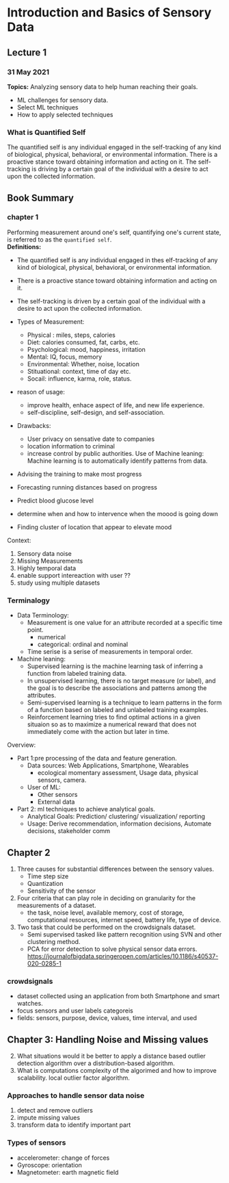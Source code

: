 # Introduction and Basics of Sensory Data 
## Lecture 1
### 31 May 2021 
**Topics:** Analyzing sensory data to help human reaching their goals. 
- ML challenges for sensory data. 
- Select ML techniques 
- How to apply selected techniques

### What is Quantified Self 
The quantified self is any individual engaged in the self-tracking of any kind of biological, physical, behavioral, or environmental information. There is a proactive stance toward obtaining information and acting on it. The self-tracking is driving by a certain goal of the individual with a desire to act upon the collected information. 

## Book Summary 
### chapter 1
Performing measurement around one's self, quantifying one's current state, is referred to as the `quantified self`.  
**Definitions:**
- The quantified self is any individual engaged in thes elf-tracking of any kind of biological, physical, behavioral, or environmental information. 
- There is a proactive stance toward obtaining information and acting on it.
- The self-tracking is driven by a certain goal of the individual with a desire to act upon the collected information.

- Types of Measurement:
    - Physical : miles, steps, calories 
    - Diet: calories consumed, fat, carbs, etc.  
    - Psychological: mood, happiness, irritation 
    - Mental: IQ, focus, memory
    - Environmental: Whether, noise, location
    - Stituational:  context, time of day etc. 
    - Socail: influence, karma, role, status.
- reason of usage: 
    - improve health, enhace aspect of life, and new life experience. 
    - self-discipline, self-design, and self-association. 
- Drawbacks:
    - User privacy on sensative date to companies 
    - location information to criminal 
    - increase control by public authorities. 
Use of Machine leaning: Machine learning is to automatically identify patterns from data. 
- Advising the training to make most progress 
- Forecasting running distances based on progress 
- Predict blood glucose level 
- determine when and how to intervence when the moood is going down 
- Finding cluster of location that appear to elevate mood 

Context: 
1. Sensory data noise
2. Missing Measurements 
3. Highly temporal data 
4. enable support intereaction with user ??
5. study using multiple datasets

### Terminalogy
- Data Terminology: 
    - Measurement is one value for an attribute recorded at a specific time point. 
        - numerical
        - categorical: ordinal and nominal 
    - Time serise is a serise of measurements in temporal order. 
- Machine leaning:
    - Supervised learning is the machine learning task of inferring a function from labeled training data.
    - In unsupervised learning, there is no target measure (or label), and the goal is to describe the associations and patterns among the attributes. 
    - Semi-supervised learning is a technique to learn patterns in the form of a function based on labeled and unlabeled training examples.
    - Reinforcement learning tries to find optimal actions in a given situaion so as to maximize a numerical reward that does not immediately come with the action but later in time.

Overview: 
- Part 1:pre processing of the data and feature generation.  
    - Data sources: Web Applications, Smartphone, Wearables
        -  ecological momentary assessment, Usage data, physical sensors, camera. 
    - User of ML: 
        - Other sensors 
        - External data
- Part 2: ml techniques to achieve analytical goals. 
    - Analytical Goals: Prediction/ clustering/ visualization/ reporting 
    - Usage: Derive recommendation, information decisions, Automate decisions, stakeholder comm

## Chapter 2
1. Three causes for substantial differences between the sensory values. 
    - Time step size 
    - Quantization 
    - Sensitivity of the sensor 
2. Four criteria that can play role in deciding on granularity for the measurements of a dataset. 
    - the task, noise level, available memory, cost of storage, computational resources, internet speed, battery life, type of device. 
3. Two task that could be performed on the crowdsignals dataset. 
    - Semi supervised tasked like pattern recognition using SVN and other clustering method.     
    - PCA for error detection to solve physical sensor data errors. https://journalofbigdata.springeropen.com/articles/10.1186/s40537-020-0285-1
### crowdsignals
- dataset collected using an application from both Smartphone and smart watches.
- focus sensors and user labels categoreis 
- fields: sensors, purpose, device, values, time interval, and used 

## Chapter 3: Handling Noise and Missing values 
2. What situations would it be better to apply a distance based outlier detection algorithm over a distribution-based algorithm. 
3. What is computations complexity of the algorimed and how to improve scalability. local outlier factor algorithm. 

### Approaches to handle sensor data noise
1. detect and remove outliers 
2. impute missing values 
3. transform data to identify important part

### Types of sensors 
- accelerometer: change of forces 
- Gyroscope: orientation 
- Magnetometer: earth magnetic field 
